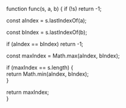 function func(s, a, b) {
  if (!s) return -1;

  const aIndex = s.lastIndexOf(a);
  
  const bIndex = s.lastIndexOf(b);

  if (aIndex == bIndex) return -1;

  const maxIndex = Math.max(aIndex, bIndex);

  if (maxIndex == s.length) {   
    return Math.min(aIndex, bIndex);    
  }

  return maxIndex;  
}

